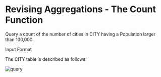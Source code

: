 # Revising Aggregations - The Count Function

Query a count of the number of cities in CITY having a Population larger than 100,000.

Input Format

The CITY table is described as follows:

![query](https://s3.amazonaws.com/hr-challenge-images/8137/1449729804-f21d187d0f-CITY.jpg)
